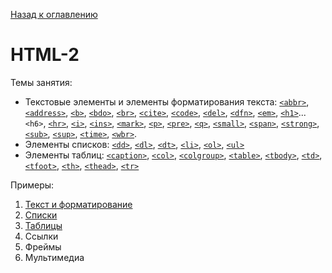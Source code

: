 [Назад к оглавлению](https://github.com/Vladislav-Lyuminarskiy/Web-course)

# HTML-2

Темы занятия:
- Текстовые элементы и элементы форматирования текста: [`<abbr>`](http://htmlbook.ru/html/abbr), [`<address>`](http://htmlbook.ru/html/address), [`<b>`](http://htmlbook.ru/html/b), [`<bdo>`](http://htmlbook.ru/html/bdo), [`<br>`](http://htmlbook.ru/html/br), [`<cite>`](http://htmlbook.ru/html/cite), [`<code>`](http://htmlbook.ru/html/code), [`<del>`](http://htmlbook.ru/html/del), [`<dfn>`](http://htmlbook.ru/html/dfn), [`<em>`](http://htmlbook.ru/html/em), [`<h1>`](http://htmlbook.ru/html/h1)...`<h6>`, [`<hr>`](http://htmlbook.ru/html/hr), [`<i>`](http://htmlbook.ru/html/i), [`<ins>`](http://htmlbook.ru/html/ins), [`<mark>`](http://htmlbook.ru/html/mark), [`<p>`](http://htmlbook.ru/html/p), [`<pre>`](http://htmlbook.ru/html/pre), [`<q>`](http://htmlbook.ru/html/q), [`<small>`](http://htmlbook.ru/html/small), [`<span>`](http://htmlbook.ru/html/span), [`<strong>`](http://htmlbook.ru/html/strong), [`<sub>`](http://htmlbook.ru/html/sub), [`<sup>`](http://htmlbook.ru/html/sup), [`<time>`](http://htmlbook.ru/html/time), [`<wbr>`](http://htmlbook.ru/html/wbr).
- Элементы списков: [`<dd>`](http://htmlbook.ru/html/dd), [`<dl>`](http://htmlbook.ru/html/dl), [`<dt>`](http://htmlbook.ru/html/dt), [`<li>`](http://htmlbook.ru/html/li), [`<ol>`](http://htmlbook.ru/html/ol), [`<ul>`](http://htmlbook.ru/html/ul)
- Элементы таблиц: [`<caption>`](http://htmlbook.ru/html/caption), [`<col>`](http://htmlbook.ru/html/col), [`<colgroup>`](http://htmlbook.ru/html/colgroup), [`<table>`](http://htmlbook.ru/html/table), [`<tbody>`](http://htmlbook.ru/html/tbody), [`<td>`](http://htmlbook.ru/html/td), [`<tfoot>`](http://htmlbook.ru/html/tfoot), [`<th>`](http://htmlbook.ru/html/th), [`<thead>`](http://htmlbook.ru/html/thead), [`<tr>`](http://htmlbook.ru/html/tr)

Примеры:
1. [Текст и форматирование](https://github.com/Vladislav-Lyuminarskiy/Web-course/tree/master/02-HTML-2/text)
2. [Списки](https://github.com/Vladislav-Lyuminarskiy/Web-course/tree/master/02-HTML-2/lists)
3. [Таблицы](https://github.com/Vladislav-Lyuminarskiy/Web-course/tree/master/02-HTML-2/tables)
4. Ссылки
5. Фреймы
6. Мультимедиа
